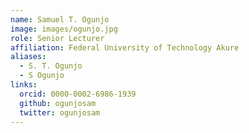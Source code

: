 ```yaml
---
name: Samuel T. Ogunjo
image: images/ogunjo.jpg
role: Senior Lecturer
affiliation: Federal University of Technology Akure
aliases:
  - S. T. Ogunjo
  - S Ogunjo
links:
  orcid: 0000-0002-6986-1939
  github: ogunjosam
  twitter: ogunjosam
---
```

